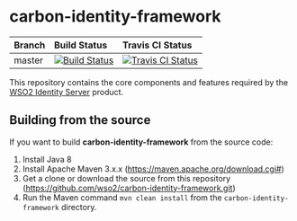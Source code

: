 # carbon-identity-framework

|  Branch | Build Status | Travis CI Status |
| :------------ |:------------- |:-------------
| master      | [![Build Status](https://wso2.org/jenkins/job/platform-builds/job/carbon-identity-framework/badge/icon)](https://wso2.org/jenkins/job/platform-builds/job/carbon-identity-framework/) | [![Travis CI Status](https://travis-ci.org/wso2/carbon-identity-framework.svg?branch=master)](https://travis-ci.org/wso2/carbon-identity-framework.svg?branch=master)|


This repository contains the core components and features required by the [WSO2 Identity Server](https://github.com/wso2/product-is) product.
 

## Building from the source

If you want to build **carbon-identity-framework** from the source code:

1. Install Java 8
1. Install Apache Maven 3.x.x (https://maven.apache.org/download.cgi#)
1. Get a clone or download the source from this repository (https://github.com/wso2/carbon-identity-framework.git)
1. Run the Maven command ``mvn clean install`` from the ``carbon-identity-framework`` directory.


